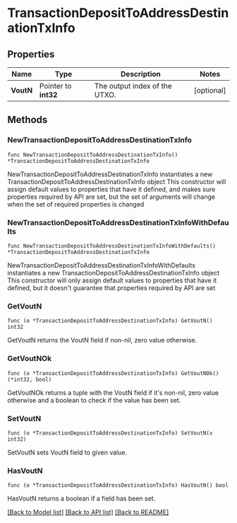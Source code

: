 # TransactionDepositToAddressDestinationTxInfo

## Properties

Name | Type | Description | Notes
------------ | ------------- | ------------- | -------------
**VoutN** | Pointer to **int32** | The output index of the UTXO. | [optional] 

## Methods

### NewTransactionDepositToAddressDestinationTxInfo

`func NewTransactionDepositToAddressDestinationTxInfo() *TransactionDepositToAddressDestinationTxInfo`

NewTransactionDepositToAddressDestinationTxInfo instantiates a new TransactionDepositToAddressDestinationTxInfo object
This constructor will assign default values to properties that have it defined,
and makes sure properties required by API are set, but the set of arguments
will change when the set of required properties is changed

### NewTransactionDepositToAddressDestinationTxInfoWithDefaults

`func NewTransactionDepositToAddressDestinationTxInfoWithDefaults() *TransactionDepositToAddressDestinationTxInfo`

NewTransactionDepositToAddressDestinationTxInfoWithDefaults instantiates a new TransactionDepositToAddressDestinationTxInfo object
This constructor will only assign default values to properties that have it defined,
but it doesn't guarantee that properties required by API are set

### GetVoutN

`func (o *TransactionDepositToAddressDestinationTxInfo) GetVoutN() int32`

GetVoutN returns the VoutN field if non-nil, zero value otherwise.

### GetVoutNOk

`func (o *TransactionDepositToAddressDestinationTxInfo) GetVoutNOk() (*int32, bool)`

GetVoutNOk returns a tuple with the VoutN field if it's non-nil, zero value otherwise
and a boolean to check if the value has been set.

### SetVoutN

`func (o *TransactionDepositToAddressDestinationTxInfo) SetVoutN(v int32)`

SetVoutN sets VoutN field to given value.

### HasVoutN

`func (o *TransactionDepositToAddressDestinationTxInfo) HasVoutN() bool`

HasVoutN returns a boolean if a field has been set.


[[Back to Model list]](../README.md#documentation-for-models) [[Back to API list]](../README.md#documentation-for-api-endpoints) [[Back to README]](../README.md)


